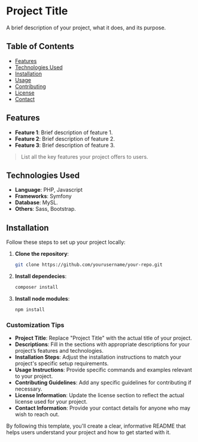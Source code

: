 # Project Title

A brief description of your project, what it does, and its purpose.

## Table of Contents

- [Features](#features)
- [Technologies Used](#technologies-used)
- [Installation](#installation)
- [Usage](#usage)
- [Contributing](#contributing)
- [License](#license)
- [Contact](#contact)

## Features

- **Feature 1**: Brief description of feature 1.
- **Feature 2**: Brief description of feature 2.
- **Feature 3**: Brief description of feature 3.

> List all the key features your project offers to users.

## Technologies Used

- **Language**: PHP, Javascript
- **Frameworks**: Symfony
- **Database**: MySL.
- **Others**: Sass, Bootstrap.

## Installation

Follow these steps to set up your project locally:

1. **Clone the repository**:
   ```bash
   git clone https://github.com/yourusername/your-repo.git

2. **Install dependecies**:
   ```bash
   composer install

3. **Install node modules**:
   ```bash
   npm install

   
### Customization Tips
- **Project Title**: Replace "Project Title" with the actual title of your project.
- **Descriptions**: Fill in the sections with appropriate descriptions for your project’s features and technologies.
- **Installation Steps**: Adjust the installation instructions to match your project's specific setup requirements.
- **Usage Instructions**: Provide specific commands and examples relevant to your project.
- **Contributing Guidelines**: Add any specific guidelines for contributing if necessary.
- **License Information**: Update the license section to reflect the actual license used for your project.
- **Contact Information**: Provide your contact details for anyone who may wish to reach out.

By following this template, you'll create a clear, informative README that helps users understand your project and how to get started with it.

